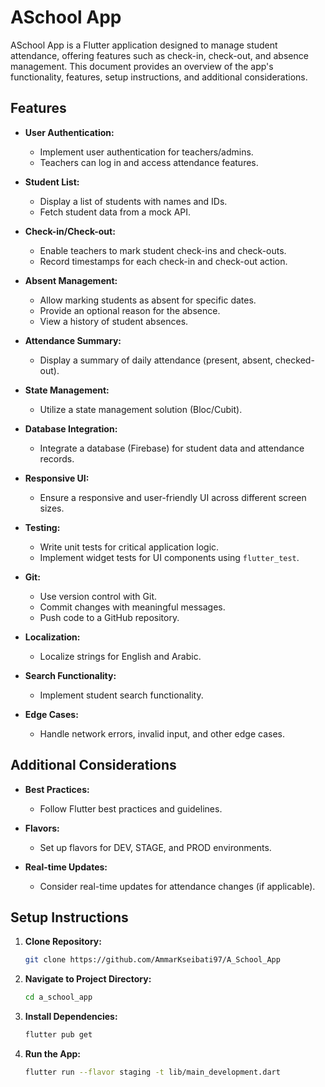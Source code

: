 # ASchool App

ASchool App is a Flutter application designed to manage student attendance, offering features such as check-in, check-out, and absence management. This document provides an overview of the app's functionality, features, setup instructions, and additional considerations.

## Features

- **User Authentication:**
    - Implement user authentication for teachers/admins.
    - Teachers can log in and access attendance features.

- **Student List:**
    - Display a list of students with names and IDs.
    - Fetch student data from a mock API.

- **Check-in/Check-out:**
    - Enable teachers to mark student check-ins and check-outs.
    - Record timestamps for each check-in and check-out action.

- **Absent Management:**
    - Allow marking students as absent for specific dates.
    - Provide an optional reason for the absence.
    - View a history of student absences.

- **Attendance Summary:**
    - Display a summary of daily attendance (present, absent, checked-out).

- **State Management:**
    - Utilize a state management solution (Bloc/Cubit).

- **Database Integration:**
    - Integrate a database (Firebase) for student data and attendance records.

- **Responsive UI:**
    - Ensure a responsive and user-friendly UI across different screen sizes.

- **Testing:**
    - Write unit tests for critical application logic.
    - Implement widget tests for UI components using `flutter_test`.

- **Git:**
    - Use version control with Git.
    - Commit changes with meaningful messages.
    - Push code to a GitHub repository.

- **Localization:**
    - Localize strings for English and Arabic.

- **Search Functionality:**
    - Implement student search functionality.

- **Edge Cases:**
    - Handle network errors, invalid input, and other edge cases.

## Additional Considerations

- **Best Practices:**
    - Follow Flutter best practices and guidelines.

- **Flavors:**
    - Set up flavors for DEV, STAGE, and PROD environments.

- **Real-time Updates:**
    - Consider real-time updates for attendance changes (if applicable).

## Setup Instructions

1. **Clone Repository:**
   ```bash
   git clone https://github.com/AmmarKseibati97/A_School_App

2. **Navigate to Project Directory:**
   ```bash
   cd a_school_app

3. **Install Dependencies:**
   ```bash
   flutter pub get

4. **Run the App:**
   ```bash
   flutter run --flavor staging -t lib/main_development.dart
